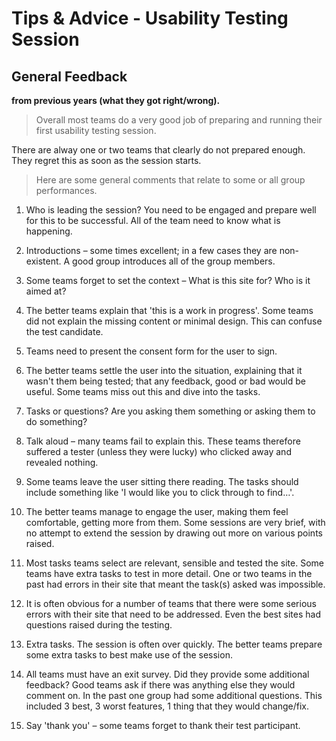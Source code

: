 # Tips &amp; Advice -  Usability Testing Session

## General Feedback 
**from previous years (what they got right/wrong).**

>Overall most teams do a very good job of preparing and running their first usability testing session. 

There are alway one or two teams that clearly do not prepared enough. They regret this as soon as the session starts.

 >Here are some general comments that relate to some or all group performances.

1. Who is leading the session? You need to be engaged and prepare well for this to be successful. All of the team need to know what is happening.

2. Introductions – some times excellent; in a few cases they are non-existent. A good group introduces all of the group members.

3. Some teams forget to set the context – What is this site for? Who is it aimed at?

4. The better teams explain that &#39;this is a work in progress&#39;. Some teams did not explain the missing content or minimal design. This can confuse the test candidate.

5. Teams need to present the consent form for the user to sign.

6. The better teams settle the user into the situation, explaining that it wasn&#39;t them being tested; that any feedback, good or bad would be useful. Some teams miss out this and dive into the tasks.

7. Tasks or questions? Are you asking them something or asking them to do something?

8. Talk aloud – many teams fail to explain this. These teams therefore suffered a tester (unless they were lucky) who clicked away and revealed nothing.

9. Some teams leave the user sitting there reading. The tasks should include something like &#39;I would like you to click through to find…&#39;.

10. The better teams manage to engage the user, making them feel comfortable, getting more from them. Some sessions are very brief, with no attempt to extend the session by drawing out more on various points raised.

11. Most tasks teams select are relevant, sensible and tested the site. Some teams have extra tasks to test in more detail. One or two teams in the past had errors in their site that meant the task(s) asked was impossible.

12. It is often obvious for a number of teams that there were some serious errors with their site that need to be addressed. Even the best sites had questions raised during the testing.

13. Extra tasks. The session is often over quickly. The better teams prepare some extra tasks to best make use of the session.

14. All teams must have an exit survey. Did they provide some additional feedback? Good teams ask if there was anything else they would comment on. In the past one group had some additional questions. This included 3 best, 3 worst features, 1 thing that they would change/fix.

15. Say &#39;thank you&#39; – some teams forget to thank their test participant.